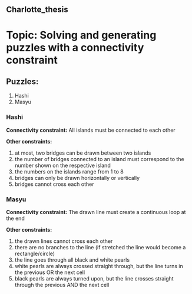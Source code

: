 ## Charlotte_thesis

# Topic: Solving and generating puzzles with a connectivity constraint

## Puzzles:
1. Hashi
2. Masyu

### Hashi
**Connectivity constraint:**
All islands must be connected to each other

**Other constraints:**
1. at most, two bridges can be drawn between two islands
2. the number of bridges connected to an island must correspond to the number shown on the respective island
3. the numbers on the islands range from 1 to 8
4. bridges can only be drawn horizontally or vertically
5. bridges cannot cross each other


### Masyu
**Connectivity constraint:**
The drawn line must create a continuous loop at the end

**Other constraints:**
1. the drawn lines cannot cross each other
2. there are no branches to the line (if stretched the line would become a rectangle/circle)
3. the line goes through all black and white pearls
4. white pearls are always crossed straight through, but the line turns in the previous OR the next cell
5. black pearls are always turned upon, but the line crosses straight through the previous AND the next cell
